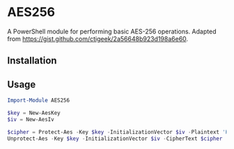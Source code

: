 # AES256
A PowerShell module for performing basic AES-256 operations. Adapted from https://gist.github.com/ctigeek/2a56648b923d198a6e60.

## Installation

## Usage

```PowerShell
Import-Module AES256

$key = New-AesKey
$iv = New-AesIv

$cipher = Protect-Aes -Key $key -InitializationVector $iv -Plaintext 'Hello, World!'
Unprotect-Aes -Key $key -InitializationVector $iv -CipherText $cipher
```
